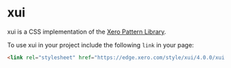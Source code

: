 # xui

xui is a CSS implementation of the [Xero Pattern Library](https://xero.invisionapp.com/boards/DN2P9HFAUVQP).

To use xui in your project include the following `link` in your page:

```html
<link rel="stylesheet" href="https://edge.xero.com/style/xui/4.0.0/xui.css"/>
```
